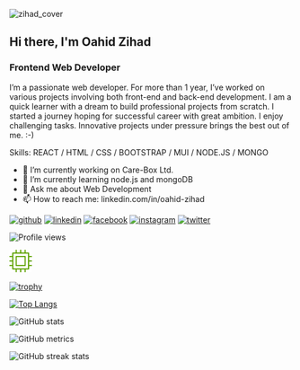 ![zihad_cover](https://user-images.githubusercontent.com/32256716/147884792-ecb4ed1e-d2be-461b-a463-543f3d1e6cfd.JPG)
## Hi there, I'm Oahid Zihad
### Frontend Web Developer
<!-- ![Frontend Web Developer](https://media-exp1.licdn.com/dms/image/C5616AQEdk8E1RPIXMg/profile-displaybackgroundimage-shrink_350_1400/0/1618081381333?e=1646870400&v=beta&t=8_2ds8KDIydOc6GyCeNDJaPQdSN28b-H_YBbBwl-cpc) -->

I’m a passionate web developer. For more than 1 year, I’ve worked on various projects involving both front-end and back-end development. I am a quick learner with a dream to build professional projects from scratch. I started a journey hoping for successful career with great ambition. I enjoy challenging tasks. Innovative projects under pressure brings the best out of me. :-)

Skills: REACT / HTML / CSS / BOOTSTRAP / MUI / NODE.JS / MONGO

- 🔭 I’m currently working on Care-Box Ltd. 
- 🌱 I’m currently learning node.js and mongoDB 
- 💬 Ask me about Web Development 
- 📫 How to reach me: linkedin.com/in/oahid-zihad 


[<img src='https://cdn.jsdelivr.net/npm/simple-icons@3.0.1/icons/github.svg' alt='github' height='40'>](https://github.com/OahidZihad)  [<img src='https://cdn.jsdelivr.net/npm/simple-icons@3.0.1/icons/linkedin.svg' alt='linkedin' height='40'>](https://www.linkedin.com/in/oahid-zihad/)  [<img src='https://cdn.jsdelivr.net/npm/simple-icons@3.0.1/icons/facebook.svg' alt='facebook' height='40'>](https://www.facebook.com/oahid.zihad)  [<img src='https://cdn.jsdelivr.net/npm/simple-icons@3.0.1/icons/instagram.svg' alt='instagram' height='40'>](https://www.instagram.com/oahid_zihad/)  [<img src='https://cdn.jsdelivr.net/npm/simple-icons@3.0.1/icons/twitter.svg' alt='twitter' height='40'>](https://twitter.com/oahidzihad1)  

![Profile views](https://gpvc.arturio.dev/OahidZihad)  

<a href='https://docs.github.com/en/developers'><img src='https://raw.githubusercontent.com/acervenky/animated-github-badges/master/assets/devbadge.gif' width='40' height='40'></a> 

[![trophy](https://github-profile-trophy.vercel.app/?username=OahidZihad&title=Commits,MultiLanguage,Issues&theme=algolia)](https://github.com/ryo-ma/github-profile-trophy)

[![Top Langs](https://github-readme-stats.vercel.app/api/top-langs/?username=OahidZihad)](https://github.com/anuraghazra/github-readme-stats)

![GitHub stats](https://github-readme-stats.vercel.app/api?username=OahidZihad&show_icons=true&count_private=true)  

![GitHub metrics](https://metrics.lecoq.io/OahidZihad)  

![GitHub streak stats](https://github-readme-streak-stats.herokuapp.com/?user=OahidZihad)  
